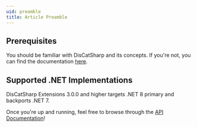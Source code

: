 ```yaml
---
uid: preamble
title: Article Preamble
---
```


## Prerequisites
You should be familiar with DisCatSharp and its concepts. If you're not, you can find the documentation [here](https://docs.discatsharp.tech/articles/preamble).

## Supported .NET Implementations
DisCatSharp Extensions 3.0.0 and higher targets .NET 8 primary and backports .NET 7.

Once you're up and running, feel free to browse through the [API Documentation](/api/index.html)!
